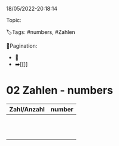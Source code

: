 18/05/2022-20:18:14

Topic:

🏷️Tags: #numbers, #Zahlen

🧭Pagination:
- 🚫
- ➡️[[]]

# 02 Zahlen - numbers


| Zahl/Anzahl        | number  |
|-----------|-----|
|       |     |
|       |     |
|       |     |
|       |     |
|       |     |
|       |     |
|       |     |
|       |     |
|       |     |
|       |     |
|       |     |